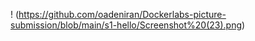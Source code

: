 ! (https://github.com/oadeniran/Dockerlabs-picture-submission/blob/main/s1-hello/Screenshot%20(23).png)
